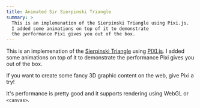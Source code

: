 ```yaml
---
title: Animated Sir Sierpinski Triangle
summary: >
  This is an implemenation of the Sierpinski Triangle using Pixi.js.
  I added some animations on top of it to demonstrate
  the performance Pixi gives you out of the box.
---
```


This is an implemenation of the [Sierpinski Triangle](http://en.wikipedia.org/wiki/Sierpinski_triangle) using [PIXI.js](http://www.pixijs.com/).
I added some animations on top of it to demonstrate
the performance Pixi gives you out of the box.


<script data-slug-hash="Gflmy" data-user="jorin" data-height="400" data-default-tab="result" data-theme-id="8862" class='codepen' async src="//codepen.io/assets/embed/ei.js" ></script>

If you want to create some fancy 3D graphic content on the web, give Pixi a try!

It's performance is pretty good and it supports rendering using WebGL or `<canvas>`.
